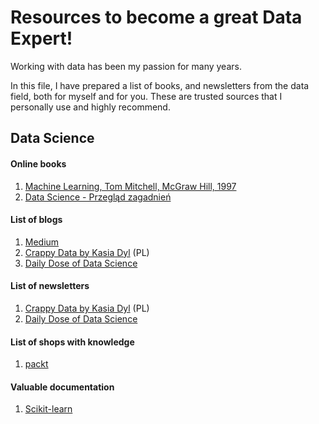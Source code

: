 # Resources to become a great Data Expert!

Working with data has been my passion for many years.

In this file, I have prepared a list of books, and newsletters from the data field, both for myself and for you. These are trusted sources that I personally use and highly recommend.

## Data Science
#### **Online books**
1. [Machine Learning, Tom Mitchell, McGraw Hill, 1997](https://www.cs.cmu.edu/~tom/mlbook.html)
2. [Data Science - Przegląd zagadnień](https://datascience.com.pl/intro.html)

#### **List of blogs**
1. [Medium](https://medium.com/)
2. [Crappy Data by Kasia Dyl](https://crappydata.pl/) (PL)
3. [Daily Dose of Data Science](https://blog.dailydoseofds.com/)

#### **List of newsletters**
1. [Crappy Data by Kasia Dyl](https://crappydata.pl/)  (PL)
2. [Daily Dose of Data Science](https://blog.dailydoseofds.com/)

#### **List of shops with knowledge**
1. [packt](https://www.packtpub.com/en-pl)

#### **Valuable documentation**
1. [Scikit-learn ](https://scikit-learn.org/stable/user_guide.html)

